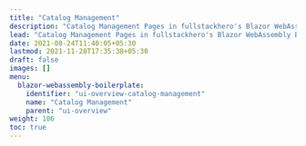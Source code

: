 ```yaml
---
title: "Catalog Management"
description: "Catalog Management Pages in fullstackhero's Blazor WebAssembly Boilerplate."
lead: "Catalog Management Pages in fullstackhero's Blazor WebAssembly Boilerplate."
date: 2021-08-24T11:40:05+05:30
lastmod: 2021-11-28T17:35:38+05:30
draft: false
images: []
menu:
  blazor-webassembly-boilerplate:
    identifier: "ui-overview-catalog-management"
    name: "Catalog Management"
    parent: "ui-overview"
weight: 106
toc: true
---
```



